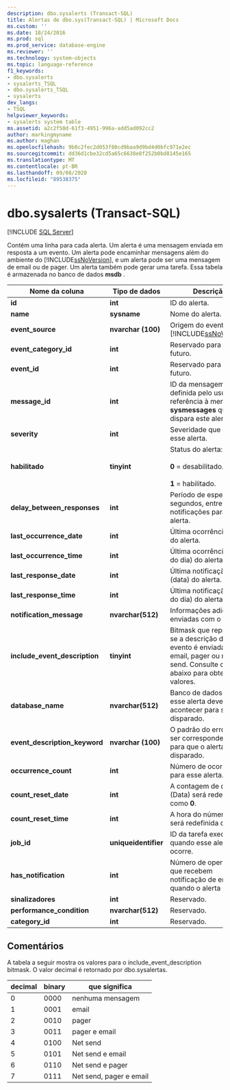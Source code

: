 ```yaml
---
description: dbo.sysalerts (Transact-SQL)
title: Alertas de dbo.sys(Transact-SQL) | Microsoft Docs
ms.custom: ''
ms.date: 10/24/2016
ms.prod: sql
ms.prod_service: database-engine
ms.reviewer: ''
ms.technology: system-objects
ms.topic: language-reference
f1_keywords:
- dbo.sysalerts
- sysalerts_TSQL
- dbo.sysalerts_TSQL
- sysalerts
dev_langs:
- TSQL
helpviewer_keywords:
- sysalerts system table
ms.assetid: a2c2f50d-61f3-4951-996a-add5ad092cc2
author: markingmyname
ms.author: maghan
ms.openlocfilehash: 9b0c2fec2d053f80cd9baa9d9bd4d0bfc971e2ec
ms.sourcegitcommit: dd36d1cbe32cd5a65c6638e8f252b0bd8145e165
ms.translationtype: MT
ms.contentlocale: pt-BR
ms.lasthandoff: 09/08/2020
ms.locfileid: "89538375"
---
```

# <a name="dbosysalerts-transact-sql"></a>dbo.sysalerts (Transact-SQL)
[!INCLUDE [SQL Server](../../includes/applies-to-version/sqlserver.md)]

  Contém uma linha para cada alerta. Um alerta é uma mensagem enviada em resposta a um evento. Um alerta pode encaminhar mensagens além do ambiente do [!INCLUDE[ssNoVersion](../../includes/ssnoversion-md.md)], e um alerta pode ser uma mensagem de email ou de pager. Um alerta também pode gerar uma tarefa.  Essa tabela é armazenada no banco de dados **msdb** .
  
|Nome da coluna|Tipo de dados|Descrição|  
|-----------------|---------------|-----------------|  
|**id**|**int**|ID do alerta.|  
|**name**|**sysname**|Nome do alerta.|  
|**event_source**|**nvarchar (100)**|Origem do evento: [!INCLUDE[ssNoVersion](../../includes/ssnoversion-md.md)].|  
|**event_category_id**|**int**|Reservado para uso futuro.|  
|**event_id**|**int**|Reservado para uso futuro.|  
|**message_id**|**int**|ID da mensagem definida pelo usuário ou referência à mensagem **sysmessages** que dispara este alerta.|  
|**severity**|**int**|Severidade que dispara esse alerta.|  
|**habilitado**|**tinyint**|Status do alerta:<br /><br /> **0** = desabilitado.<br /><br /> **1** = habilitado.|  
|**delay_between_responses**|**int**|Período de espera, em segundos, entre as notificações para esse alerta.|  
|**last_occurrence_date**|**int**|Última ocorrência (data) do alerta.|  
|**last_occurrence_time**|**int**|Última ocorrência (hora do dia) do alerta.|  
|**last_response_date**|**int**|Última notificação (data) do alerta.|  
|**last_response_time**|**int**|Última notificação (hora do dia) do alerta.|  
|**notification_message**|**nvarchar(512)**|Informações adicionais enviadas com o alerta.|  
|**include_event_description**|**tinyint**|Bitmask que representa se a descrição do evento é enviada por email, pager ou net send. Consulte o gráfico abaixo para obter valores.|  
|**database_name**|**nvarchar(512)**|Banco de dados no qual esse alerta deve acontecer para ser disparado.|  
|**event_description_keyword**|**nvarchar (100)**|O padrão do erro deve ser correspondente para que o alerta seja disparado.|  
|**occurrence_count**|**int**|Número de ocorrências para esse alerta.|  
|**count_reset_date**|**int**|A contagem de dia (Data) será redefinida como **0**.|  
|**count_reset_time**|**int**|A hora do número do dia será redefinida como **0**.|  
|**job_id**|**uniqueidentifier**|ID da tarefa executada quando esse alerta ocorre.|  
|**has_notification**|**int**|Número de operadores que recebem notificação de email quando o alerta ocorre.|  
|**sinalizadores**|**int**|Reservado.|  
|**performance_condition**|**nvarchar(512)**|Reservado.|  
|**category_id**|**int**|Reservado.|  
  
 ## <a name="remarks"></a>Comentários

A tabela a seguir mostra os valores para o include_event_description bitmask. O valor decimal é retornado por dbo.sysalertas. 

|decimal | binary | que significa |
|------|------|------|
|0 |0000 |nenhuma mensagem |
|1 |0001 |email |
|2 |0010 |pager |
|3 |0011 |pager e email |
|4 |0100 |Net send |
|5 |0101 |Net send e email |
|6 |0110 |Net send e pager |
|7 |0111 |Net send, pager e email |
  
